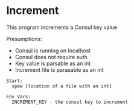 # Increment

This program increments a Consul key value

Presumptions:
- Consul is running on localhost
- Consul does not require auth
- Key value is parsable as an int
- Increment file is parasable as an int

```
Start:
  spew [location of a file with an int]

Env Vars:
  INCREMENT_KEY - the consul key to increment
```
